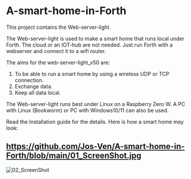 # A-smart-home-in-Forth

This project contains the Web-server-light.

The Web-server-light is used to make a smart home that runs local under Forth.
The cloud or an IOT-hub are not needed.
Just run Forth with a webserver and connect it to a wifi router.

The aims for the web-server-light_v50 are:
1. To be able to run a smart home by using a wireless UDP or TCP connection.
2. Exchange data.
3. Keep all data local.

The Web-server-light runs best under Linux on a Raspberry Zero W.
A PC with Linux (Bookworm) or PC with Windows10/11 can also be used.

Read the Installation guide for the details.
Here is how a smart home may look:

https://github.com/Jos-Ven/A-smart-home-in-Forth/blob/main/01_ScreenShot.jpg
-
![02_ScreenShot](https://github.com/Jos-Ven/A-smart-home-in-Forth/assets/47664564/094546f4-3e19-447e-9fbc-f9676bee5250)

